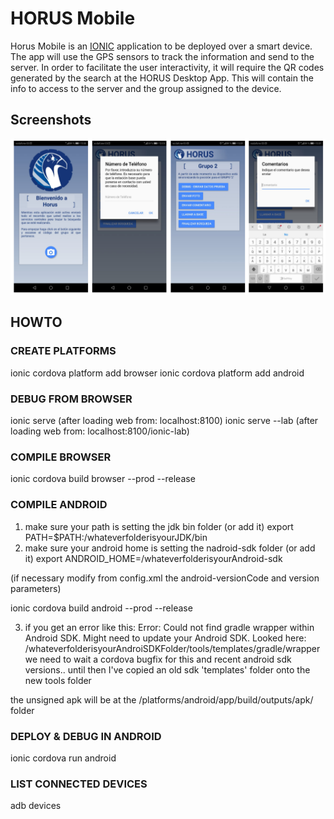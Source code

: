 # HORUS Mobile
Horus Mobile is an [IONIC](https://ionicframework.com/) application to be deployed over a smart device.  The app will use the GPS sensors to track the information and send to the server. In order to facilitate the user interactivity, it will require the QR codes generated by the search at the HORUS Desktop App. This will contain the info to access to the server and the group assigned to the device.

## Screenshots
![Horus ScreenShot](https://raw.githubusercontent.com/spheras/horus/master/client/mobile/etc/readme_assets/screenshot1.png)

## HOWTO

### CREATE PLATFORMS
ionic cordova platform add browser
ionic cordova platform add android


### DEBUG FROM BROWSER
ionic serve (after loading web from: localhost:8100)
ionic serve --lab   (after loading web from: localhost:8100/ionic-lab)


### COMPILE BROWSER
ionic cordova build browser --prod --release

### COMPILE ANDROID
  1. make sure your path is setting the jdk bin folder (or add it)
          export PATH=$PATH:/whateverfolderisyourJDK/bin
  2. make sure your android home is setting the nadroid-sdk folder (or add it)
          export ANDROID_HOME=/whateverfolderisyourAndroid-sdk

(if necessary modify from config.xml the android-versionCode and version parameters)

ionic cordova build android --prod --release

  3. if you get an error like this:
Error: Could not find gradle wrapper within Android SDK. Might need to update your Android SDK.
Looked here: /whateverfolderisyourAndroiSDKFolder/tools/templates/gradle/wrapper
    we need to wait a cordova bugfix for this and recent android sdk versions.. 
    until then I've copied an old sdk 'templates' folder onto the new tools folder

the unsigned apk will be at the /platforms/android/app/build/outputs/apk/ folder

### DEPLOY & DEBUG IN ANDROID
ionic cordova run android


### LIST CONNECTED DEVICES
adb devices

